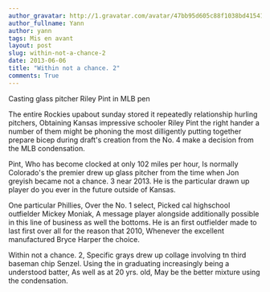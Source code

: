 ```yaml
---
author_gravatar: http://1.gravatar.com/avatar/47bb95d605c88f1038bd415412814eae?s=96&d=mm&r=g
author_fullname: Yann
author: yann
tags: Mis en avant
layout: post
slug: within-not-a-chance-2
date: 2013-06-06
title: "Within not a chance. 2"
comments: True
---
```

Casting glass pitcher Riley Pint in MLB pen

The entire Rockies upabout sunday stored it repeatedly relationship hurling
pitchers, Obtaining Kansas impressive schooler Riley Pint the right hander a
number of them might be phoning the most dilligently putting together prepare
bicep during draft's creation from the No. 4 make a decision from the MLB
condensation.

Pint, Who has become clocked at only 102 miles per hour, Is normally
Colorado's the premier drew up glass pitcher from the time when Jon greyish
became not a chance. 3 near 2013. He is the particular drawn up player do you
ever in the future outside of Kansas.

One particular Phillies, Over the No. 1 select, Picked cal highschool
outfielder Mickey Moniak, A message player alongside additionally possible in
this line of business as well the bottoms. He is an first outfielder made to
last first over all for the reason that 2010, Whenever the excellent
manufactured Bryce Harper the choice.

Within not a chance. 2, Specific grays drew up collage involving tn third
baseman chip Senzel. Using the in graduating increasingly being a understood
batter, As well as at 20 yrs. old, May be the better mixture using the
condensation.


